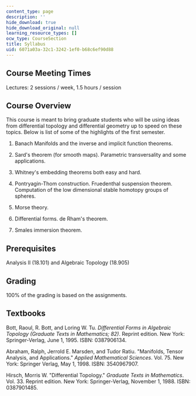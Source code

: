 ```yaml
---
content_type: page
description: ''
hide_download: true
hide_download_original: null
learning_resource_types: []
ocw_type: CourseSection
title: Syllabus
uid: 6071a03a-32c1-3242-1ef0-b68c6ef90d88
---
```


Course Meeting Times
--------------------

Lectures: 2 sessions / week, 1.5 hours / session

Course Overview
---------------

This course is meant to bring graduate students who will be using ideas from differential topology and differential geometry up to speed on these topics. Below is list of some of the highlights of the first semester.

1.  Banach Manifolds and the inverse and implicit function theorems.  
      
    
2.  Sard's theorem (for smooth maps). Parametric transversality and some applications.  
      
    
3.  Whitney's embedding theorems both easy and hard.  
      
    
4.  Pontryagin-Thom construction. Fruedenthal suspension theorem. Computation of the low dimensional stable homotopy groups of spheres.  
      
    
5.  Morse theory.  
      
    
6.  Differential forms. de Rham's theorem.  
      
    
7.  Smales immersion theorem.

Prerequisites
-------------

Analysis II (18.101) and Algebraic Topology (18.905)

Grading
-------

100% of the grading is based on the assignments.

Textbooks
---------

Bott, Raoul, R. Bott, and Loring W. Tu. _Differential Forms in Algebraic Topology (Graduate Texts in Mathematics; 82)_. Reprint edition. New York: Springer-Verlag, June 1, 1995. ISBN: 0387906134.

Abraham, Ralph, Jerrold E. Marsden, and Tudor Ratiu. "Manifolds, Tensor Analysis, and Applications." _Applied Mathematical Sciences_. Vol. 75. New York: Springer Verlag, May 1, 1998. ISBN: 3540967907.

Hirsch, Morris W. "Differential Topology." _Graduate Texts in Mathematics_. Vol. 33. Reprint edition. New York: Springer-Verlag, November 1, 1988. ISBN: 0387901485.